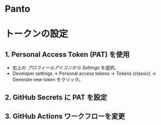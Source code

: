 # Panto
# トークンの設定
## 1. Personal Access Token (PAT) を使用
- 右上の *プロフィールアイコンから Settings* を選択。
- Developer settings → Personal access tokens → Tokens (classic) → Generate new token をクリック。

## 2. GitHub Secrets に PAT を設定

## 3. GitHub Actions ワークフローを変更
